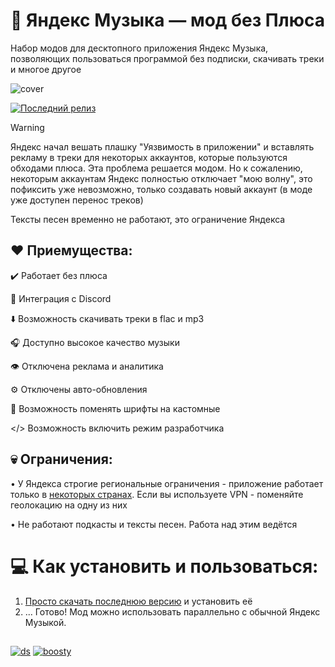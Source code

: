   
# 🎵 Яндекс Музыка — мод без Плюса

Набор модов для десктопного приложения Яндекс Музыка, позволяющих пользоваться программой без подписки, скачивать треки и многое другое

![cover](https://github.com/user-attachments/assets/8ff80ba8-4b3a-4bd6-8c11-3b8ec2fc0e94)

[![Последний релиз](https://img.shields.io/github/downloads/Stephanzion/YandexMusicBetaMod/total?style=flat&label=%D0%A1%D0%BA%D0%B0%D1%87%D0%B0%D1%82%D1%8C)](https://github.com/Stephanzion/YandexMusicBetaMod/releases/latest)

> [!WARNING]
> Яндекс начал вешать плашку "Уязвимость в приложении" и вставлять рекламу в треки для некоторых аккаунтов, которые пользуются обходами плюса. Эта проблема решается модом.
> Но к сожалению, некоторым аккаунтам Яндекс полностью отключает "мою волну", это пофиксить уже невозможно, только создавать новый аккаунт (в моде уже доступен перенос треков)
>
> Тексты песен временно не работают, это ограничение Яндекса

## ❤️ Приемущества:
✔️ Работает без плюса

💜 Интеграция с Discord

⬇️ Возможность скачивать треки в flac и mp3

🎧 Доступно высокое качество музыки

👁️ Отключена реклама и аналитика

⚙️ Отключены авто-обновления

📃 Возможность поменять шрифты на кастомные

</> Возможность включить режим разработчика


## 💀 Ограничения:
• У Яндекса строгие региональные ограничения - приложение работает только в [некоторых странах](https://yandex.ru/support/music/ru/access.html). Если вы используете VPN - поменяйте геолокацию на одну из них

• Не работают подкасты и тексты песен. Работа над этим ведётся

# 💻 Как установить и пользоваться:

1. [Просто скачать последнюю версию](https://github.com/Stephanzion/YandexMusicBetaMod/releases/latest) и установить её
2. ... Готово! Мод можно использовать параллельно с обычной Яндекс Музыкой.

##



[![ds](https://github.com/user-attachments/assets/31ea9ce3-b604-4548-91cf-1bf98d2bdd93)](https://discord.gg/4nK7nk2sY8)
[![boosty](https://github.com/user-attachments/assets/bb2c3242-b246-4ea6-8ebc-a30c4f1efac8)](https://boosty.to/yandexmusic)

